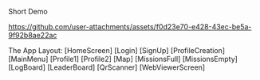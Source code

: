 Short Demo

https://github.com/user-attachments/assets/f0d23e70-e428-43ec-be5a-9f92b8ae22ac


The App Layout:
[HomeScreen]
[Login]
[SignUp]
[ProfileCreation]
[MainMenu]
[Profile1]
[Profile2]
[Map]
[MissionsFull]
[MissionsEmpty]
[LogBoard]
[LeaderBoard]
[QrScanner]
[WebViewerScreen]
